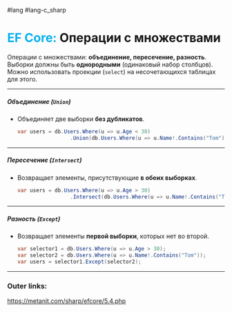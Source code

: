 #lang #lang-c_sharp 
# <font color="#00b0f0">EF Core:</font> Операции с множествами

Операции с множествами: **объединение, пересечение, разность**.  
Выборки должны быть **однородными** (одинаковый набор столбцов). Можно использовать проекции (`select`) на несочетающихся таблицах для этого.

---
##### **Объединение (`Union`)**  
- Объединяет две выборки **без дубликатов**.  
  ```csharp
  var users = db.Users.Where(u => u.Age < 30)
                   .Union(db.Users.Where(u => u.Name!.Contains("Tom")));
  ```  
 
---
##### **Пересечение (`Intersect`)**  
- Возвращает элементы, присутствующие **в обеих выборках**.  
  ```csharp
  var users = db.Users.Where(u => u.Age > 30)
                   .Intersect(db.Users.Where(u => u.Name!.Contains("Tom")));
  ```  

---
##### **Разность (`Except`)**  
- Возвращает элементы **первой выборки**, которых нет во второй.  
  ```csharp
  var selector1 = db.Users.Where(u => u.Age > 30);
  var selector2 = db.Users.Where(u => u.Name!.Contains("Tom"));
  var users = selector1.Except(selector2);
  ```  

---
### Outer links:
https://metanit.com/sharp/efcore/5.4.php